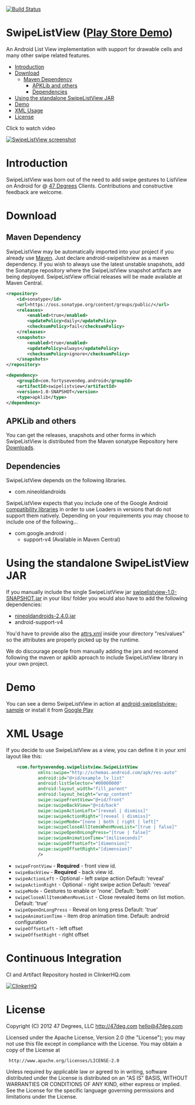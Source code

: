 [![Build Status][12]][13]

SwipeListView ([Play Store Demo][1])
=============

An Android List View implementation with support for drawable cells and many other swipe related features.

- [Introduction](#introduction)
- [Download](#download)
  - [Maven Dependency](#maven-dependency)
	- [APKLib and others](#apklib-and-others)
	- [Dependencies](#dependencies)
- [Using the standalone SwipeListView JAR](#using-the-standalone-swipelistview-jar)
- [Demo](#demo)
- [XML Usage](#xml-usage)
- [License](#license)
 
Click to watch video

[![SwipeListView screenshot][6]][7]

# Introduction

SwipeListView was born out of the need to add swipe gestures to ListView on Android for 
@ [47 Degrees][4] Clients. Contributions and constructive feedback are welcome.

# Download

## Maven Dependency

SwipeListView may be automatically imported into your project if you already use [Maven](http://maven.apache.org/). 
Just declare android-swipelistview as a maven dependency.
If you wish to always use the latest unstable snapshots, add the Sonatype repository where the SwipeListView 
snapshot artifacts are being deployed.
SwipeListView official releases will be made available at Maven Central.

```xml
<repository>
    <id>sonatype</id>
    <url>https://oss.sonatype.org/content/groups/public/</url>
    <releases>
        <enabled>true</enabled>
        <updatePolicy>daily</updatePolicy>
        <checksumPolicy>fail</checksumPolicy>
    </releases>
    <snapshots>
        <enabled>true</enabled>
        <updatePolicy>always</updatePolicy>
        <checksumPolicy>ignore</checksumPolicy>
    </snapshots>
</repository>

<dependency>
    <groupId>com.fortysevendeg.android</groupId>
    <artifactId>swipelistview</artifactId>
    <version>1.0-SNAPSHOT</version>
    <type>apklib</type>
</dependency>
```
## APKLib and others

You can get the releases, snapshots and other forms in which SwipeListView is distributed from the Maven sonatype Repository here
[Downloads][5].

## Dependencies

SwipeListView depends on the following libraries.

- com.nineoldandroids 

SwipeListView expects that you include one of the Google Android [compatibility libraries][3] in order to use Loaders in versions that do not support them natively.
Depending on your requirements you may choose to include one of the following...

- com.google.android :
    - support-v4 (Available in Maven Central)

# Using the standalone SwipeListView JAR

If you manually include the single SwipeListView jar [swipelistview-1.0-SNAPSHOT.jar][5] in your libs/ folder you would also have to add the following dependencies:

- [nineoldandroids-2.4.0.jar][8]
- android-support-v4

You'd have to provide also the [attrs.xml][9] inside your directory "res/values" so the attributes are properly picked up by the runtime.

We do discourage people from manually adding the jars and recomend following the maven or apklib aproach to include SwipeListView library in your own project.

# Demo

You can see a demo SwipeListView in action at [android-swipelistview-sample][2] or install it from [Google Play][1]


# XML Usage

If you decide to use SwipeListView as a view, you can define it in your xml layout like this:

```xml
    <com.fortysevendeg.swipelistview.SwipeListView
            xmlns:swipe="http://schemas.android.com/apk/res-auto"
            android:id="@+id/example_lv_list"
            android:listSelector="#00000000"
            android:layout_width="fill_parent"
            android:layout_height="wrap_content"
            swipe:swipeFrontView="@+id/front"
            swipe:swipeBackView="@+id/back"
            swipe:swipeActionLeft="[reveal | dismiss]"
            swipe:swipeActionRight="[reveal | dismiss]"
            swipe:swipeMode="[none | both | right | left]"
            swipe:swipeCloseAllItemsWhenMoveList="[true | false]"
            swipe:swipeOpenOnLongPress="[true | false]"
            swipe:swipeAnimationTime="[miliseconds]"
            swipe:swipeOffsetLeft="[dimension]"
            swipe:swipeOffsetRight="[dimension]"
            />
```

* `swipeFrontView` - **Required** - front view id.
* `swipeBackView` - **Required** - back view id.
* `swipeActionLeft` - Optional - left swipe action Default: 'reveal'
* `swipeActionRight` - Optional - right swipe action Default: 'reveal'
* `swipeMode` - Gestures to enable or 'none'. Default: 'both'
* `swipeCloseAllItemsWhenMoveList` - Close revealed items on list motion. Default: 'true'
* `swipeOpenOnLongPress` - Reveal on long press Default: 'true'
* `swipeAnimationTime` - item drop animation time. Default: android configuration
* `swipeOffsetLeft` - left offset
* `swipeOffsetRight` - right offset

# Continuous Integration

CI and Artifact Repository hosted in ClinkerHQ.com 

[![ClinkerHQ][10]][11]

# License

Copyright (C) 2012 47 Degrees, LLC
http://47deg.com
hello@47deg.com

Licensed under the Apache License, Version 2.0 (the "License");
you may not use this file except in compliance with the License.
You may obtain a copy of the License at

     http://www.apache.org/licenses/LICENSE-2.0

Unless required by applicable law or agreed to in writing, software
distributed under the License is distributed on an "AS IS" BASIS,
WITHOUT WARRANTIES OR CONDITIONS OF ANY KIND, either express or implied.
See the License for the specific language governing permissions and
limitations under the License.

[1]: https://play.google.com/store/apps/details?id=com.fortysevendeg.android.swipelistview
[2]: https://github.com/47deg/android-swipelistview-sample
[3]: http://developer.android.com/intl/es/tools/extras/support-library.html
[4]: http://47deg.com
[5]: https://oss.sonatype.org/content/groups/public/com/fortysevendeg/android/swipelistview/1.0-SNAPSHOT/
[6]: https://raw.github.com/47deg/android-swipelistview-sample/master/screenshot_swipelistview_small.png
[7]: https://www.youtube.com/watch?v=E0352OH488M
[8]: https://github.com/JakeWharton/NineOldAndroids/downloads
[9]: https://github.com/47deg/android-swipelistview/tree/master/res/values
[10]: http://dl.clinkerhq.com/assets/badge/clinker-badge_125x125.png
[11]: http://clinkerhq.com
[12]: https://clinker.47deg.com/desktop/plugin/public/status/android-swipelistview
[13]: https://clinker.47deg.com/jenkins/job/android-swipelistview/
